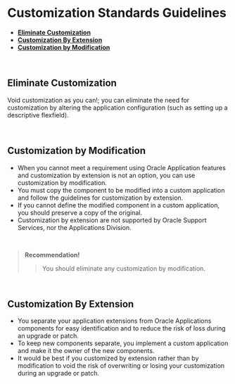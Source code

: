 # Customization Standards Guidelines

- <a href="#eliminate-customization">**Eliminate Customization**</a>
- <a href="#customization-by-modification">**Customization By Extension**</a>
- <a href="#customization-by-extension">**Customization by Modification**</a>

<br>

## Eliminate Customization
Void customization as you can!; you can eliminate the need for customization by altering the application configuration (such as setting up a descriptive flexfield).

<br>

## Customization by Modification
-  When you cannot meet a requirement using Oracle Application features and customization by extension is not an option, you can use customization by modification.
-  You must copy the component to be modified into a custom application and follow the guidelines for customization by extension.
-  If you cannot define the modified component in a custom application, you should preserve a copy of the original.
- Customization by extension are not supported by Oracle Support Services, nor the Applications Division.

<br>

> **Recommendation!** 
> > You should eliminate any customization by modification.

<br>

## Customization By Extension

- You separate your application extensions from Oracle Applications components for easy identification and to reduce the risk of loss during an upgrade or patch.
- To keep new components separate, you implement a custom application and make it the owner of the new components.
- It would be best if you customized by extension rather than by modification to void the risk of overwriting or losing your customization during an upgrade or patch.

